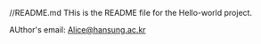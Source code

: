 
//README.md
THis is the README file for the Hello-world project.


AUthor's email: Alice@hansung.ac.kr

